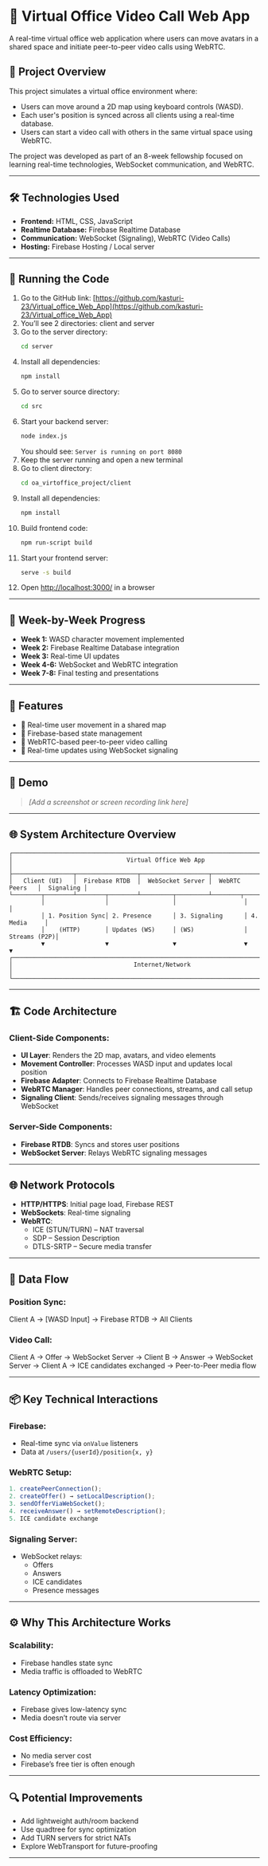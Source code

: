 
# 🏢 Virtual Office Video Call Web App

A real-time virtual office web application where users can move avatars in a shared space and initiate peer-to-peer video calls using WebRTC.

## 🚀 Project Overview

This project simulates a virtual office environment where:

* Users can move around a 2D map using keyboard controls (WASD).
* Each user's position is synced across all clients using a real-time database.
* Users can start a video call with others in the same virtual space using WebRTC.

The project was developed as part of an 8-week fellowship focused on learning real-time technologies, WebSocket communication, and WebRTC.

---

## 🛠️ Technologies Used

* **Frontend:** HTML, CSS, JavaScript
* **Realtime Database:** Firebase Realtime Database
* **Communication:** WebSocket (Signaling), WebRTC (Video Calls)
* **Hosting:** Firebase Hosting / Local server

---

## 🧪 Running the Code

1. Go to the GitHub link: [https://github.com/kasturi-23/Virtual_office_Web_App](https://github.com/kasturi-23/Virtual_office_Web_App)
2. You’ll see 2 directories: client and server
3. Go to the server directory:
   ```bash
   cd server
   ```
4. Install all dependencies:
   ```bash
   npm install
   ```
5. Go to server source directory:
   ```bash
   cd src
   ```
6. Start your backend server:
   ```bash
   node index.js
   ```
   You should see: `Server is running on port 8080`
7. Keep the server running and open a new terminal
8. Go to client directory:
   ```bash
   cd oa_virtoffice_project/client
   ```
9. Install all dependencies:
   ```bash
   npm install
   ```
10. Build frontend code:
    ```bash
    npm run-script build
    ```
11. Start your frontend server:
    ```bash
    serve -s build
    ```
12. Open [http://localhost:3000/](http://localhost:3000/) in a browser

---

## 📆 Week-by-Week Progress

* **Week 1:** WASD character movement implemented
* **Week 2:** Firebase Realtime Database integration
* **Week 3:** Real-time UI updates
* **Week 4-6:** WebSocket and WebRTC integration
* **Week 7-8:** Final testing and presentations

---

## 🔑 Features

* 🧍 Real-time user movement in a shared map
* 📡 Firebase-based state management
* 🎥 WebRTC-based peer-to-peer video calling
* 🔔 Real-time updates using WebSocket signaling

---

## 📸 Demo

> *[Add a screenshot or screen recording link here]*

---

## 🌐 System Architecture Overview

```
┌─────────────────────────────────────────────────────────────────────────────────────┐
│                                Virtual Office Web App                                │
├─────────────────┬─────────────────┬───────────────────┬─────────────────┬────────────┤
│   Client (UI)   │  Firebase RTDB  │  WebSocket Server │  WebRTC Peers   │  Signaling │
└────────┬────────┴────────┬────────┴─────────┬─────────┴────────┬────────┴─────┬──────┘
         │                 │                  │                   │              │
         │ 1. Position Sync│ 2. Presence      │ 3. Signaling      │ 4. Media     │
         │    (HTTP)       │ Updates (WS)     │ (WS)              │ Streams (P2P)│
         ▼                 ▼                  ▼                   ▼              ▼
┌─────────────────────────────────────────────────────────────────────────────────────┐
│                                  Internet/Network                                   │
└─────────────────────────────────────────────────────────────────────────────────────┘
```

---

## 🏗️ Code Architecture

### Client-Side Components:

* **UI Layer**: Renders the 2D map, avatars, and video elements
* **Movement Controller**: Processes WASD input and updates local position
* **Firebase Adapter**: Connects to Firebase Realtime Database
* **WebRTC Manager**: Handles peer connections, streams, and call setup
* **Signaling Client**: Sends/receives signaling messages through WebSocket

### Server-Side Components:

* **Firebase RTDB**: Syncs and stores user positions
* **WebSocket Server**: Relays WebRTC signaling messages

---

## 🌐 Network Protocols

* **HTTP/HTTPS**: Initial page load, Firebase REST
* **WebSockets**: Real-time signaling
* **WebRTC**:
  * ICE (STUN/TURN) – NAT traversal
  * SDP – Session Description
  * DTLS-SRTP – Secure media transfer

---

## 🔄 Data Flow

### Position Sync:
Client A → [WASD Input] → Firebase RTDB → All Clients

### Video Call:
Client A → Offer → WebSocket Server → Client B → Answer → WebSocket Server → Client A → ICE candidates exchanged → Peer-to-Peer media flow

---

## 📦 Key Technical Interactions

### Firebase:
* Real-time sync via `onValue` listeners
* Data at `/users/{userId}/position{x, y}`

### WebRTC Setup:
```javascript
1. createPeerConnection();
2. createOffer() → setLocalDescription();
3. sendOfferViaWebSocket();
4. receiveAnswer() → setRemoteDescription();
5. ICE candidate exchange
```

### Signaling Server:
* WebSocket relays:
  * Offers
  * Answers
  * ICE candidates
  * Presence messages

---

## ⚙️ Why This Architecture Works

### Scalability:
* Firebase handles state sync
* Media traffic is offloaded to WebRTC

### Latency Optimization:
* Firebase gives low-latency sync
* Media doesn’t route via server

### Cost Efficiency:
* No media server cost
* Firebase’s free tier is often enough

---

## 🔍 Potential Improvements

* Add lightweight auth/room backend
* Use quadtree for sync optimization
* Add TURN servers for strict NATs
* Explore WebTransport for future-proofing

---

